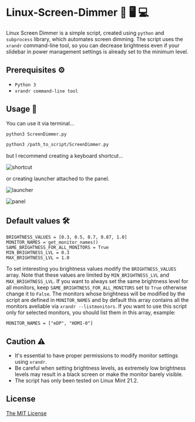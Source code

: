 # Linux-Screen-Dimmer 🌙 🖥️ 💻
Linux Screen Dimmer is a simple script, created using `python` and `subprocess` library, which automates screen dimming.
The script uses the `xrandr` command-line tool, so you can decrease brightness even if your slidebar in power management settings is already set to the minimum level.

## Prerequisites ⚙️
* `Python 3`
* `xrandr command-line tool`

## Usage 🔅
You can use it via terminal...
```bash
python3 ScreenDimmer.py
```
```bash
python3 /path_to_script/ScreenDimmer.py
```
but I recommend creating a keyboard shortcut...


![shortcut](https://github.com/PiotrZb/Linux-Screen-Dimmer/assets/84187115/e2d64566-e209-40c0-97f1-3614a48eaa75)


or creating launcher attached to the panel.


![launcher](https://github.com/PiotrZb/Linux-Screen-Dimmer/assets/84187115/af097de3-2f0a-45a0-b2de-337e8e082722)

![panel](https://github.com/PiotrZb/Linux-Screen-Dimmer/assets/84187115/5810822f-9ed2-499b-a85e-f07bb80a4cdc)


## Default values 🛠️
```python3
BRIGHTNESS_VALUES = [0.3, 0.5, 0.7, 0.87, 1.0]
MONITOR_NAMES = get_monitor_names()
SAME_BRIGHTNESS_FOR_ALL_MONITORS = True
MIN_BRIGHTNESS_LVL = 0.3
MAX_BRIGHTNESS_LVL = 1.0
```

To set interesting you brightness values modify the `BRIGHTNESS_VALUES` array. 
Note that these values are limited by `MIN_BRIGHTNESS_LVL` and `MAX_BRIGHTNESS_LVL`.
If you want to always set the same brightness level for all monitors, keep `SAME_BRIGHTNESS_FOR_ALL_MONITORS` set to `True` otherwise change it to `False`.
The monitors whose brightness will be modified by the script are defined in `MONITOR_NAMES` and by default this array contains all the monitors aveliable via `xrandr --listmonitors`.
If you want to use this script only for selected monitors, you should list them in this array, example:

```python3
MONITOR_NAMES = ["eDP", "HDMI-0"]
```

## Caution ⚠️
* It's essential to have proper permissions to modify monitor settings using `xrandr`.
* Be careful when setting brightness levels, as extremely low brightness levels may result in a black screen or make the monitor barely visible.
* The script has only been tested on Linux Mint 21.2.

## License
[The MIT License](https://choosealicense.com/licenses/mit/)
